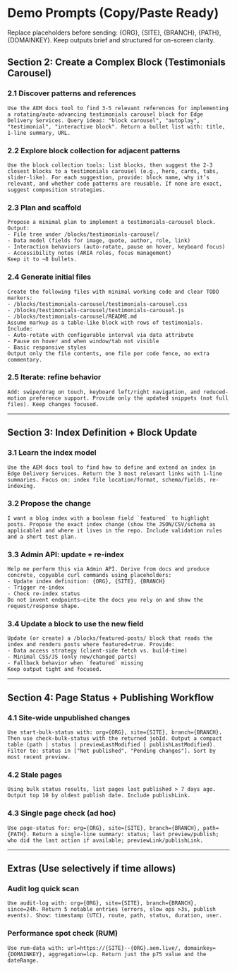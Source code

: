 # Demo Prompts (Copy/Paste Ready)

Replace placeholders before sending: {ORG}, {SITE}, {BRANCH}, {PATH}, {DOMAINKEY}.
Keep outputs brief and structured for on-screen clarity.

## Section 2: Create a Complex Block (Testimonials Carousel)

### 2.1 Discover patterns and references
```text
Use the AEM docs tool to find 3-5 relevant references for implementing a rotating/auto-advancing testimonials carousel block for Edge Delivery Services. Query ideas: "block carousel", "autoplay", "testimonial", "interactive block". Return a bullet list with: title, 1-line summary, URL.
```

### 2.2 Explore block collection for adjacent patterns
```text
Use the block collection tools: list blocks, then suggest the 2-3 closest blocks to a testimonials carousel (e.g., hero, cards, tabs, slider-like). For each suggestion, provide: block name, why it’s relevant, and whether code patterns are reusable. If none are exact, suggest composition strategies.
```

### 2.3 Plan and scaffold
```text
Propose a minimal plan to implement a testimonials-carousel block. Output:
- File tree under /blocks/testimonials-carousel/
- Data model (fields for image, quote, author, role, link)
- Interaction behaviors (auto-rotate, pause on hover, keyboard focus)
- Accessibility notes (ARIA roles, focus management)
Keep it to ~8 bullets.
```

### 2.4 Generate initial files
```text
Create the following files with minimal working code and clear TODO markers:
- /blocks/testimonials-carousel/testimonials-carousel.css
- /blocks/testimonials-carousel/testimonials-carousel.js
- /blocks/testimonials-carousel/README.md
Assume markup as a table-like block with rows of testimonials. Include:
- Auto-rotate with configurable interval via data attribute
- Pause on hover and when window/tab not visible
- Basic responsive styles
Output only the file contents, one file per code fence, no extra commentary.
```

### 2.5 Iterate: refine behavior
```text
Add: swipe/drag on touch, keyboard left/right navigation, and reduced-motion preference support. Provide only the updated snippets (not full files). Keep changes focused.
```

---

## Section 3: Index Definition + Block Update

### 3.1 Learn the index model
```text
Use the AEM docs tool to find how to define and extend an index in Edge Delivery Services. Return the 3 most relevant links with 1-line summaries. Focus on: index file location/format, schema/fields, re-indexing.
```

### 3.2 Propose the change
```text
I want a blog index with a boolean field `featured` to highlight posts. Propose the exact index change (show the JSON/CSV/schema as applicable) and where it lives in the repo. Include validation rules and a short test plan.
```

### 3.3 Admin API: update + re-index
```text
Help me perform this via Admin API. Derive from docs and produce concrete, copyable curl commands using placeholders:
- Update index definition: {ORG}, {SITE}, {BRANCH}
- Trigger re-index
- Check re-index status
Do not invent endpoints—cite the docs you rely on and show the request/response shape.
```

### 3.4 Update a block to use the new field
```text
Update (or create) a /blocks/featured-posts/ block that reads the index and renders posts where featured=true. Provide:
- Data access strategy (client-side fetch vs. build-time)
- Minimal CSS/JS (only new/changed parts)
- Fallback behavior when `featured` missing
Keep output tight and focused.
```

---

## Section 4: Page Status + Publishing Workflow

### 4.1 Site-wide unpublished changes
```text
Use start-bulk-status with: org={ORG}, site={SITE}, branch={BRANCH}. Then use check-bulk-status with the returned jobId. Output a compact table (path | status | previewLastModified | publishLastModified). Filter to: status in ["Not published", "Pending changes"]. Sort by most recent preview.
```

### 4.2 Stale pages
```text
Using bulk status results, list pages last published > 7 days ago. Output top 10 by oldest publish date. Include publishLink.
```

### 4.3 Single page check (ad hoc)
```text
Use page-status for: org={ORG}, site={SITE}, branch={BRANCH}, path={PATH}. Return a single-line summary: status; last preview/publish; who did the last action if available; previewLink/publishLink.
```

---

## Extras (Use selectively if time allows)

### Audit log quick scan
```text
Use audit-log with: org={ORG}, site={SITE}, branch={BRANCH}, since=24h. Return 5 notable entries (errors, slow ops >3s, publish events). Show: timestamp (UTC), route, path, status, duration, user.
```

### Performance spot check (RUM)
```text
Use rum-data with: url=https://{SITE}--{ORG}.aem.live/, domainkey={DOMAINKEY}, aggregation=lcp. Return just the p75 value and the dateRange.
```
